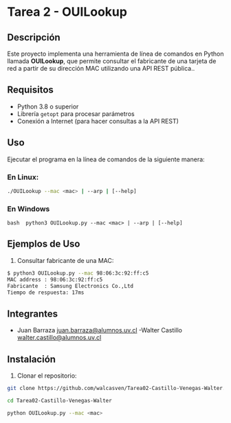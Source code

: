 # Tarea 2 - OUILookup


## Descripción

Este proyecto implementa una herramienta de línea de comandos en Python llamada **OUILookup**, que permite consultar el fabricante de una tarjeta de red a partir de su dirección MAC utilizando una API REST pública..

## Requisitos

- Python 3.8 o superior
- Librería `getopt` para procesar parámetros
- Conexión a Internet (para hacer consultas a la API REST)

## Uso

Ejecutar el programa en la línea de comandos de la siguiente manera:

### En Linux:
   ```bash
   ./OUILookup --mac <mac> | --arp | [--help]
```
### En Windows
 ```bash  python3 OUILookup.py --mac <mac> | --arp | [--help]```


## Ejemplos de Uso 

1. Consultar fabricante de una MAC:

```bash
$ python3 OUILookup.py --mac 98:06:3c:92:ff:c5
MAC address : 98:06:3c:92:ff:c5
Fabricante  : Samsung Electronics Co.,Ltd
Tiempo de respuesta: 17ms
```



## Integrantes
- Juan Barraza
 juan.barraza@alumnos.uv.cl
-Walter Castillo
 walter.castillo@alumnos.uv.cl

## Instalación

1. Clonar el repositorio:
```bash
git clone https://github.com/walcasven/Tarea02-Castillo-Venegas-Walter.git

cd Tarea02-Castillo-Venegas-Walter

python OUILookup.py --mac <mac>
